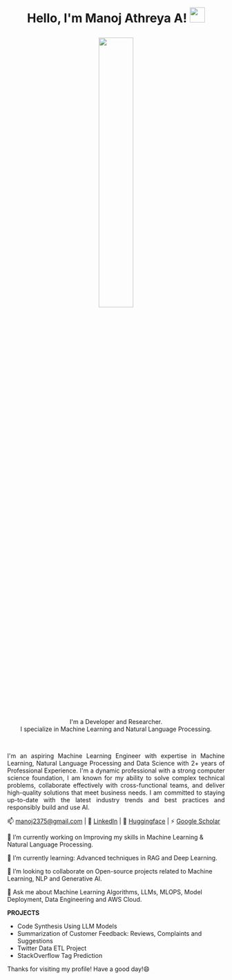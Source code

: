<h1><p align="center">Hello, I'm Manoj Athreya A! <a href="https://abhilashpal.github.io/"><img src="https://media.giphy.com/media/hvRJCLFzcasrR4ia7z/giphy.gif" width="35px"></h1></a></p>

<p align="center" ><img 
 src="https://user-images.githubusercontent.com/22797857/90096298-b90f4b00-dd54-11ea-9a31-00ad53f8ec04.gif?raw=true" width="40%"/></p>


<p align="center">I'm a Developer and Researcher.<br/>I specialize in Machine Learning and Natural Language Processing.<br></p><br/>

<p align="justify">I'm an aspiring Machine Learning Engineer with expertise in Machine Learning, Natural Language Processing and Data Science with 2+ years of Professional Experience. I'm a dynamic professional with a strong computer science foundation, I am known for my ability to solve complex technical problems, collaborate effectively with cross-functional teams, and deliver high-quality solutions that meet business needs. I am committed to staying up-to-date with the latest industry trends and best practices and responsibly build and use AI.</p>

📫 manoj2375@gmail.com | 💼 [LinkedIn](https://www.linkedin.com/in/manojathreyaa/) | 🤖 [Huggingface](https://huggingface.co/Villian7) | ⚡ [Google Scholar](https://scholar.google.ca/citations?user=QHLQdloAAAAJ&hl=en)

🔭 I’m currently working on Improving my skills in Machine Learning & Natural Language Processing.

🌱 I’m currently learning: Advanced techniques in RAG and Deep Learning.

👯 I’m looking to collaborate on Open-source projects related to Machine Learning, NLP and Generative AI.

💬 Ask me about Machine Learning Algorithms, LLMs, MLOPS, Model Deployment, Data Engineering and AWS Cloud.

**PROJECTS**
- Code Synthesis Using LLM Models
- Summarization of Customer Feedback: Reviews, Complaints and Suggestions
- Twitter Data ETL Project
- StackOverflow Tag Prediction

Thanks for visiting my profile! Have a good day!😄
